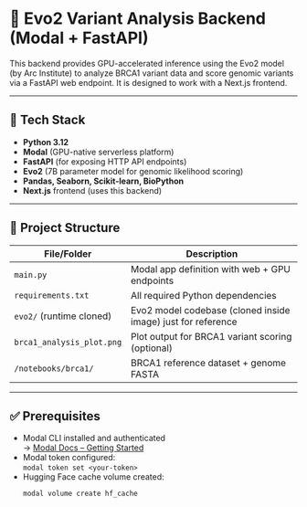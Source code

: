 # 🧬 Evo2 Variant Analysis Backend (Modal + FastAPI)

This backend provides GPU-accelerated inference using the Evo2 model (by Arc Institute) to analyze BRCA1 variant data and score genomic variants via a FastAPI web endpoint. It is designed to work with a Next.js frontend.

---

## 🔧 Tech Stack

- **Python 3.12**
- **Modal** (GPU-native serverless platform)
- **FastAPI** (for exposing HTTP API endpoints)
- **Evo2** (7B parameter model for genomic likelihood scoring)
- **Pandas, Seaborn, Scikit-learn, BioPython**
- **Next.js** frontend (uses this backend)

---

## 📁 Project Structure

| File/Folder                  | Description                                     |
|-----------------------------|-------------------------------------------------|
| `main.py`                   | Modal app definition with web + GPU endpoints   |
| `requirements.txt`          | All required Python dependencies                |
| `evo2/` (runtime cloned)     | Evo2 model codebase (cloned inside image) just for reference |
| `brca1_analysis_plot.png`   | Plot output for BRCA1 variant scoring (optional) |
| `/notebooks/brca1/`         | BRCA1 reference dataset + genome FASTA          |

---

## ✅ Prerequisites

- Modal CLI installed and authenticated  
  → [Modal Docs – Getting Started](https://modal.com/docs/guide/getting-started)
- Modal token configured:  
  `modal token set <your-token>`
- Hugging Face cache volume created:
  ```bash
  modal volume create hf_cache
